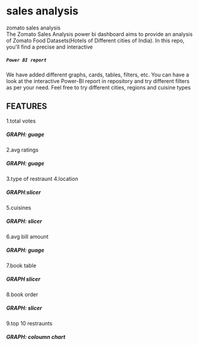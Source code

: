 # sales analysis 
zomato sales analysis  
The Zomato Sales  Analysis power bi dashboard aims to provide an analysis of Zomato Food Datasets(Hotels of Different cities of India). In this repo, you'll find a precise and interactive 
##### `Power BI report`
We have added different graphs, cards, tables, filters, etc. You can have a look at the interactive Power-BI report in repository 
and try different filters as per your need. Feel free to try different cities, regions and cuisine types

## FEATURES 
1.total votes
##### GRAPH: guage
2.avg  ratings
##### GRAPH: guage
3.type of restraunt 
4.location 
##### GRAPH:slicer
5.cuisines 
##### GRAPH: slicer
6.avg bill amount 
##### GRAPH: guage 
7.book table 
##### GRAPH slicer
8.book order 
##### GRAPH: slicer
9.top 10 restraunts
##### GRAPH: coloumn chart 


